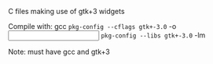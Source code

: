 C files making use of gtk+3 widgets

Compile with:
gcc `pkg-config --cflags gtk+-3.0` -o <output file> <input file.c> `pkg-config --libs gtk+-3.0` -lm

Note: must have gcc and gtk+3
